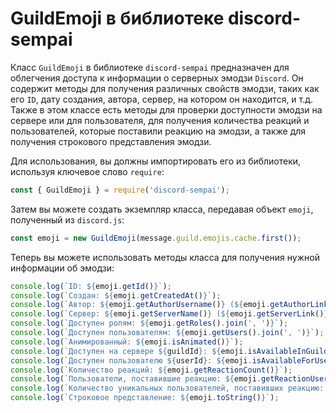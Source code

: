 # GuildEmoji в библиотеке discord-sempai

Класс `GuildEmoji` в библиотеке `discord-sempai` предназначен для облегчения доступа к информации о серверных эмодзи `Discord`. Он содержит методы для получения различных свойств эмодзи, таких как его `ID`, дату создания, автора, сервер, на котором он находится, и т.д. Также в этом классе есть методы для проверки доступности эмодзи на сервере или для пользователя, для получения количества реакций и пользователей, которые поставили реакцию на эмодзи, а также для получения строкового представления эмодзи.

Для использования, вы должны импортировать его из библиотеки, используя ключевое слово `require`:

```javascript
const { GuildEmoji } = require('discord-sempai');
```
Затем вы можете создать экземпляр класса, передавая объект `emoji`, полученный из `discord.js`:

```javascript
const emoji = new GuildEmoji(message.guild.emojis.cache.first());
```
Теперь вы можете использовать методы класса для получения нужной информации об эмодзи:

```javascript
console.log(`ID: ${emoji.getId()}`);
console.log(`Создан: ${emoji.getCreatedAt()}`);
console.log(`Автор: ${emoji.getAuthorUsername()} (${emoji.getAuthorLink()})`);
console.log(`Сервер: ${emoji.getServerName()} (${emoji.getServerLink()})`);
console.log(`Доступен ролям: ${emoji.getRoles().join(', ')}`);
console.log(`Доступен пользователям: ${emoji.getUsers().join(', ')}`);
console.log(`Анимированный: ${emoji.isAnimated()}`);
console.log(`Доступен на сервере ${guildId}: ${emoji.isAvailableInGuild(guildId)}`);
console.log(`Доступен пользователю ${userId}: ${emoji.isAvailableForUser(userId)}`);
console.log(`Количество реакций: ${emoji.getReactionCount()}`);
console.log(`Пользователи, поставившие реакцию: ${emoji.getReactionUsers().join(', ')}`);
console.log(`Количество уникальных пользователей, поставивших реакцию: ${emoji.getReactionUserCount()}`);
console.log(`Строковое представление: ${emoji.toString()}`);
```